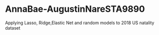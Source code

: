 # AnnaBae-AugustinNareSTA9890
Applying Lasso, Ridge,Elastic Net and random models to 2018 US natality dataset
